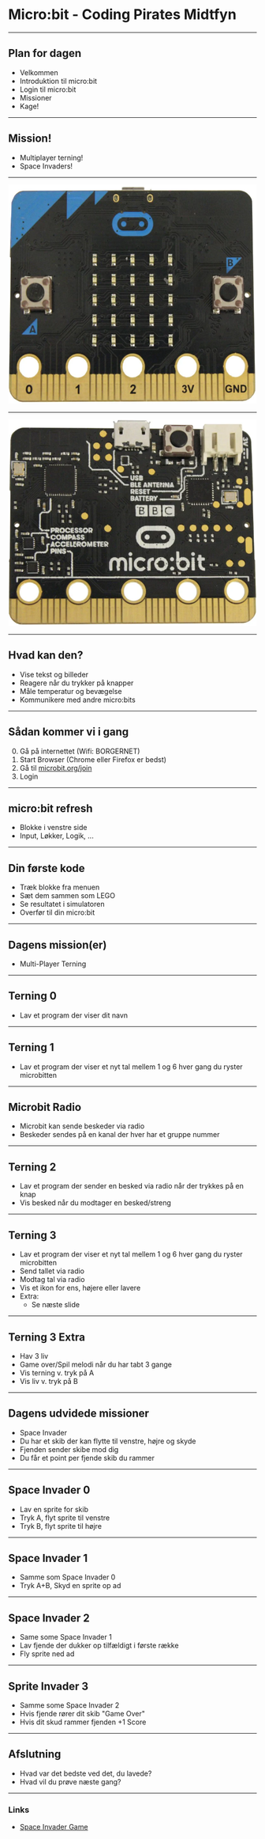 # Micro:bit - Coding Pirates Midtfyn

---

## Plan for dagen

- Velkommen
- Introduktion til micro:bit
- Login til micro:bit
- Missioner
- Kage!

---

## Mission!

- Multiplayer terning!
- Space Invaders!

---

![micro:bit front](images/microbitv1-front.png)

---

![micro:bit back](images/microbitv1-back.png)

---

## Hvad kan den?

- Vise tekst og billeder
- Reagere når du trykker på knapper
- Måle temperatur og bevægelse
- Kommunikere med andre micro:bits

---

## Sådan kommer vi i gang

0. Gå på internettet (Wifi: BORGERNET)
1. Start Browser (Chrome eller Firefox er bedst)
2. Gå til [microbit.org/join](https://microbit.org/join)
3. Login 

---

## micro:bit refresh

- Blokke i venstre side
- Input, Løkker, Logik, ...

---

## Din første kode

- Træk blokke fra menuen
- Sæt dem sammen som LEGO
- Se resultatet i simulatoren
- Overfør til din micro:bit

---

## Dagens mission(er)

- Multi-Player Terning

---

## Terning 0

- Lav et program der viser dit navn

---

## Terning 1

- Lav et program der viser et nyt tal mellem 1 og 6 hver gang du ryster microbitten

---

## Microbit Radio

- Microbit kan sende beskeder via radio
- Beskeder sendes på en kanal der hver har et gruppe nummer

---

## Terning 2

- Lav et program der sender en besked via radio når der trykkes på en knap
- Vis besked når du modtager en besked/streng

---

## Terning 3

- Lav et program der viser et nyt tal mellem 1 og 6 hver gang du ryster microbitten
- Send tallet via radio
- Modtag tal via radio
- Vis et ikon for ens, højere eller lavere
- Extra:
   - Se næste slide

---

## Terning 3 Extra

- Hav 3 liv
- Game over/Spil melodi når du har tabt 3 gange
- Vis terning v. tryk på A
- Vis liv v. tryk på B

---
 
## Dagens udvidede missioner

- Space Invader
- Du har et skib der kan flytte til venstre, højre og skyde
- Fjenden sender skibe mod dig
- Du får et point per fjende skib du rammer

---

## Space Invader 0

- Lav en sprite for skib 
- Tryk A, flyt sprite til venstre
- Tryk B, flyt sprite til højre

---

## Space Invader 1

- Samme som Space Invader 0
- Tryk A+B, Skyd en sprite op ad

---

## Space Invader 2

- Same some Space Invader 1
- Lav fjende der dukker op tilfældigt i første række
- Fly sprite ned ad 

---

## Sprite Invader 3

- Samme some Space Invader 2
- Hvis fjende rører dit skib "Game Over"
- Hvis dit skud rammer fjenden +1 Score

---

## Afslutning

- Hvad var det bedste ved det, du lavede?
- Hvad vil du prøve næste gang?

---

### Links

- [Space Invader Game](https://www.youtube.com/watch?v=ImPEoy-d_3w)
